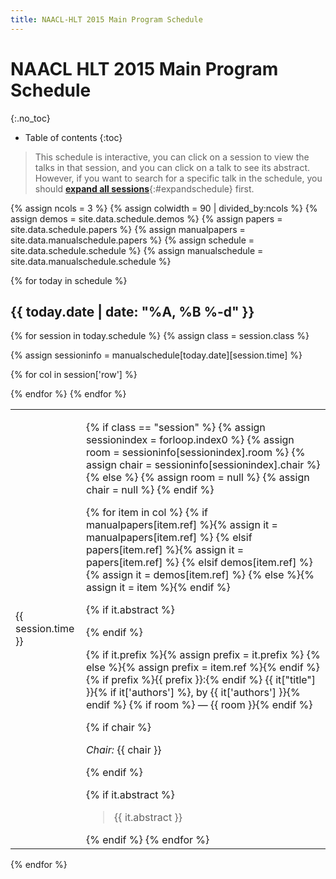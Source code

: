 ```yaml
---
title: NAACL-HLT 2015 Main Program Schedule
---
```


<style type="text/css">
.page-content {
    max-width: 100em !important;
}
</style>

# NAACL HLT 2015 Main Program Schedule
{:.no_toc}

* Table of contents
{:toc}

> This schedule is interactive, you can click on a session to view the talks in that session,
> and you can click on a talk to see its abstract.
> However, if you want to search for a specific talk in the schedule, you should
> [**expand all sessions**](#){:#expandschedule} first.

{% assign ncols = 3 %}
{% assign colwidth = 90 | divided_by:ncols %}
{% assign demos = site.data.schedule.demos %}
{% assign papers = site.data.schedule.papers %}
{% assign manualpapers = site.data.manualschedule.papers %}
{% assign schedule = site.data.schedule.schedule %}
{% assign manualschedule = site.data.manualschedule.schedule %}

{% for today in schedule %}

## {{ today.date | date: "%A, %B %-d" }}

<table class="schedule">
{% for session in today.schedule %}
{% assign class = session.class %}
<tr class="{{ class }} {{ session.parent }}">
<td class="time"><p>{{ session.time }}</p></td>

{% assign sessioninfo = manualschedule[today.date][session.time] %}

{% for col in session['row'] %}
<td {% if session['row'].size == 1 %} colspan="{{ ncols }}" {% else %} width="{{ colwidth }}%" {% endif %}>

{% if class == "session" %}
{% assign sessionindex = forloop.index0 %}
{% assign room = sessioninfo[sessionindex].room %}
{% assign chair = sessioninfo[sessionindex].chair %}
{% else %}
{% assign room = null %}
{% assign chair = null %}
{% endif %}

{% for item in col %}
{% if manualpapers[item.ref] %}{% assign it = manualpapers[item.ref] %}
{% elsif papers[item.ref] %}{% assign it = papers[item.ref] %}
{% elsif demos[item.ref] %}{% assign it = demos[item.ref] %}
{% else %}{% assign it = item %}{% endif %}

{% if it.abstract %}<div class="talkinfo">{% endif %}
<p>
{% if it.prefix %}{% assign prefix = it.prefix %}
{% else %}{% assign prefix = item.ref %}{% endif %}
{% if prefix %}<span class="{{class}}prefix">{{ prefix }}</span>:{% endif %}
<span class="{{class}}title">{{ it["title"] }}</span>{% if it['authors'] %}, by
<span class="{{class}}authors">{{ it['authors'] }}</span>{% endif %}
{% if room %} &mdash; {{ room }}{% endif %}
</p>

{% if chair %}<p><em>Chair:</em> {{ chair }}</p>{% endif %}

{% if it.abstract %}
<blockquote class="talkabstract">{{ it.abstract }}</blockquote>
</div>
{% endif %}
{% endfor %}
</td>
{% endfor %}

</tr>
{% endfor %}
</table>

{% endfor %}
